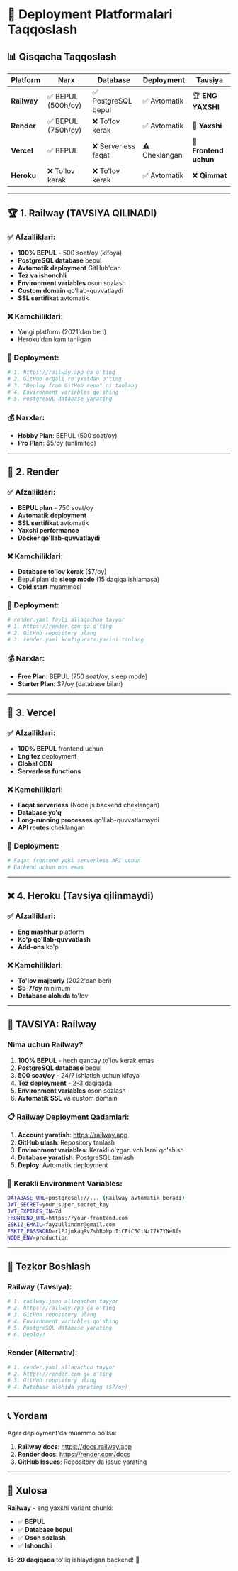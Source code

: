 # 🚀 Deployment Platformalari Taqqoslash

## 📊 Qisqacha Taqqoslash

| Platform | Narx | Database | Deployment | Tavsiya |
|----------|------|----------|------------|---------|
| **Railway** | ✅ BEPUL (500h/oy) | ✅ PostgreSQL bepul | ✅ Avtomatik | 🏆 **ENG YAXSHI** |
| **Render** | ✅ BEPUL (750h/oy) | ❌ To'lov kerak | ✅ Avtomatik | 🥈 **Yaxshi** |
| **Vercel** | ✅ BEPUL | ❌ Serverless faqat | ⚠️ Cheklangan | 🥉 **Frontend uchun** |
| **Heroku** | ❌ To'lov kerak | ❌ To'lov kerak | ✅ Avtomatik | ❌ **Qimmat** |

---

## 🏆 1. Railway (TAVSIYA QILINADI)

### ✅ Afzalliklari:
- **100% BEPUL** - 500 soat/oy (kifoya)
- **PostgreSQL database** bepul
- **Avtomatik deployment** GitHub'dan
- **Tez va ishonchli**
- **Environment variables** oson sozlash
- **Custom domain** qo'llab-quvvatlaydi
- **SSL sertifikat** avtomatik

### ❌ Kamchiliklari:
- Yangi platform (2021'dan beri)
- Heroku'dan kam tanilgan

### 🚀 Deployment:
```bash
# 1. https://railway.app ga o'ting
# 2. GitHub orqali ro'yxatdan o'ting
# 3. "Deploy from GitHub repo" ni tanlang
# 4. Environment variables qo'shing
# 5. PostgreSQL database yarating
```

### 💰 Narxlar:
- **Hobby Plan**: BEPUL (500 soat/oy)
- **Pro Plan**: $5/oy (unlimited)

---

## 🥈 2. Render

### ✅ Afzalliklari:
- **BEPUL plan** - 750 soat/oy
- **Avtomatik deployment**
- **SSL sertifikat** avtomatik
- **Yaxshi performance**
- **Docker qo'llab-quvvatlaydi**

### ❌ Kamchiliklari:
- **Database to'lov kerak** ($7/oy)
- Bepul plan'da **sleep mode** (15 daqiqa ishlamasa)
- **Cold start** muammosi

### 🚀 Deployment:
```bash
# render.yaml fayli allaqachon tayyor
# 1. https://render.com ga o'ting
# 2. GitHub repository ulang
# 3. render.yaml konfiguratsiyasini tanlang
```

### 💰 Narxlar:
- **Free Plan**: BEPUL (750 soat/oy, sleep mode)
- **Starter Plan**: $7/oy (database bilan)

---

## 🥉 3. Vercel

### ✅ Afzalliklari:
- **100% BEPUL** frontend uchun
- **Eng tez** deployment
- **Global CDN**
- **Serverless functions**

### ❌ Kamchiliklari:
- **Faqat serverless** (Node.js backend cheklangan)
- **Database yo'q**
- **Long-running processes** qo'llab-quvvatlamaydi
- **API routes** cheklangan

### 🚀 Deployment:
```bash
# Faqat frontend yoki serverless API uchun
# Backend uchun mos emas
```

---

## ❌ 4. Heroku (Tavsiya qilinmaydi)

### ✅ Afzalliklari:
- **Eng mashhur** platform
- **Ko'p qo'llab-quvvatlash**
- **Add-ons** ko'p

### ❌ Kamchiliklari:
- **To'lov majburiy** (2022'dan beri)
- **$5-7/oy** minimum
- **Database alohida** to'lov

---

## 🎯 TAVSIYA: Railway

### Nima uchun Railway?

1. **100% BEPUL** - hech qanday to'lov kerak emas
2. **PostgreSQL database** bepul
3. **500 soat/oy** - 24/7 ishlatish uchun kifoya
4. **Tez deployment** - 2-3 daqiqada
5. **Environment variables** oson sozlash
6. **Avtomatik SSL** va custom domain

### 📋 Railway Deployment Qadamlari:

1. **Account yaratish**: https://railway.app
2. **GitHub ulash**: Repository tanlash
3. **Environment variables**: Kerakli o'zgaruvchilarni qo'shish
4. **Database yaratish**: PostgreSQL tanlash
5. **Deploy**: Avtomatik deployment

### 🔧 Kerakli Environment Variables:

```bash
DATABASE_URL=postgresql://... (Railway avtomatik beradi)
JWT_SECRET=your_super_secret_key
JWT_EXPIRES_IN=7d
FRONTEND_URL=https://your-frontend.com
ESKIZ_EMAIL=fayzullindmr@gmail.com
ESKIZ_PASSWORD=rlPJjmkaqRvZshRoNpcIiCFtC5GiNzI7k7YNe8fs
NODE_ENV=production
```

---

## 🚀 Tezkor Boshlash

### Railway (Tavsiya):
```bash
# 1. railway.json allaqachon tayyor
# 2. https://railway.app ga o'ting
# 3. GitHub repository ulang
# 4. Environment variables qo'shing
# 5. PostgreSQL database yarating
# 6. Deploy!
```

### Render (Alternativ):
```bash
# 1. render.yaml allaqachon tayyor
# 2. https://render.com ga o'ting
# 3. GitHub repository ulang
# 4. Database alohida yarating ($7/oy)
```

---

## 📞 Yordam

Agar deployment'da muammo bo'lsa:

1. **Railway docs**: https://docs.railway.app
2. **Render docs**: https://render.com/docs
3. **GitHub Issues**: Repository'da issue yarating

---

## 🎉 Xulosa

**Railway** - eng yaxshi variant chunki:
- ✅ **BEPUL**
- ✅ **Database bepul**
- ✅ **Oson sozlash**
- ✅ **Ishonchli**

**15-20 daqiqada** to'liq ishlaydigan backend! 🚀